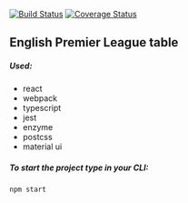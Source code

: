 [![Build Status](https://travis-ci.org/Rod-rig/pl.svg?branch=master)](https://travis-ci.org/Rod-rig/pl)
[![Coverage Status](https://coveralls.io/repos/github/Rod-rig/pl/badge.svg?branch=master)](https://coveralls.io/github/Rod-rig/pl?branch=master)

## English Premier League table

##### Used:
* react
* webpack
* typescript
* jest
* enzyme
* postcss
* material ui

##### To start the project type in your CLI:
`npm start`